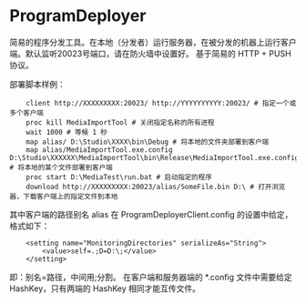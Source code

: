 ProgramDeployer
===============

简易的程序分发工具。在本地（分发者）运行服务器，在被分发的机器上运行客户端。默认监听20023号端口，请在防火墙中设置好。
基于简易的 HTTP + PUSH 协议。

部署脚本样例：

		client http://XXXXXXXXX:20023/ http://YYYYYYYYYY:20023/ # 指定一个或多个客户端
		proc kill MediaImportTool # 关闭指定名称的所有进程
		wait 1000 # 等候 1 秒
		map alias/ D:\Studio\XXXX\bin\Debug # 将本地的文件夹部署到客户端
		map alias/MediaImportTool.exe.config D:\Studio\XXXXXX\MediaImportTool\bin\Release\MediaImportTool.exe.config # 将本地的某个文件部署到客户端
		proc start D:\MediaTest\run.bat # 启动指定的程序
		download http://XXXXXXXXX:20023/alias/SomeFile.bin D:\ # 打开浏览器，下载客户端上的指定文件到本地

其中客户端的路径别名 alias 在 ProgramDeployerClient.config 的设置中给定，格式如下：

		<setting name="MonitoringDirectories" serializeAs="String">
			<value>self=.;D=D:\;</value>
		</setting>

即：别名=路径，中间用;分割。
在客户端和服务器端的 *.config 文件中需要给定 HashKey，只有两端的 HashKey 相同才能互传文件。
